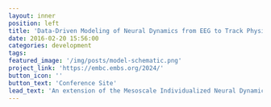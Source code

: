 ```yaml
---
layout: inner
position: left
title: 'Data-Driven Modeling of Neural Dynamics from EEG to Track Physiological Changes'
date: 2016-02-20 15:56:00
categories: development
tags:
featured_image: '/img/posts/model-schematic.png'
project_link: 'https://embc.embs.org/2024/'
button_icon: ''
button_text: 'Conference Site'
lead_text: 'An extension of the Mesoscale Individualized Neural Dynamics (MINDy) model to track changes in children experiencing cardiac arrest. (Accepted at the IEEE Engineering in Medicine and Biology Conference 2024)'
---
```

